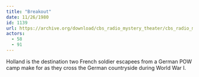 ```yaml
---
title: "Breakout"
date: 11/26/1980
id: 1139
url: https://archive.org/download/cbs_radio_mystery_theater/cbs_radio_mystery_theater-1101-1150.zip/cbs_radio_mystery_theater-1101-1150%2Fcbsrmt_1139_breakout.mp3
actors:
  - 58
  - 91
---
```

Holland is the destination two French soldier escapees from a German POW camp make for as they cross the German countryside during World War I.